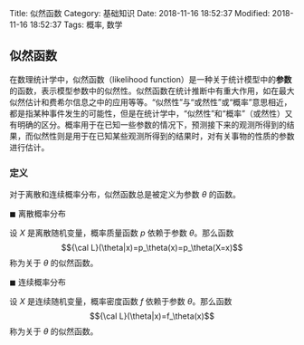 Title: 似然函数
Category: 基础知识
Date: 2018-11-16 18:52:37
Modified: 2018-11-16 18:52:37
Tags: 概率, 数学

## 似然函数

在数理统计学中，似然函数（likelihood function）是一种关于统计模型中的**参数**的函数，表示模型参数中的似然性。似然函数在统计推断中有重大作用，如在最大似然估计和费希尔信息之中的应用等等。“似然性”与“或然性”或“概率”意思相近，都是指某种事件发生的可能性，但是在统计学中，“似然性”和“概率”（或然性）又有明确的区分。概率用于在已知一些参数的情况下，预测接下来的观测所得到的结果，而似然性则是用于在已知某些观测所得到的结果时，对有关事物的性质的参数进行估计。

### 定义

对于离散和连续概率分布，似然函数总是被定义为参数 $\theta$ 的函数。

$\blacksquare$ 离散概率分布

设 $X$ 是离散随机变量，概率质量函数 $p$ 依赖于参数 $\theta$。那么函数
$${\cal L}(\theta|x)=p_\theta(x)=p_\theta(X=x)$$
称为关于 $\theta$ 的似然函数。

$\blacksquare$ 连续概率分布

设 $X$ 是连续随机变量，概率密度函数 $f$ 依赖于参数 $\theta$。那么函数
$${\cal L}(\theta|x)=f_\theta(x)$$
称为关于 $\theta$ 的似然函数。
